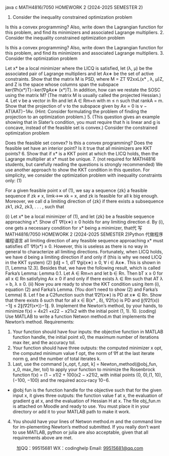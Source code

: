 java c
MATH4816/7050 HOMEWORK 2 (2024-2025 SEMESTER 2)
1. Consider the inequality constrained optimization problem

Is this a convex programming? Also, write down the Lagrangian function for this problem, and find its minimizers and associated Lagrange multipliers.
2. Consider the inequality constrained optimization problem

Is this a convex programming? Also, write down the Lagrangian function for this problem, and find its minimizers and associated Lagrange multipliers.
3. Consider the optimization problem

Let x* be a local minimizer where the LICQ is satisfied, let (λ, µ) be the associated pair of Lagrange multipliers and let Ax∗ be the set of active constraints. Show that the matrix M is PSD, where
M = ZT ∇2xxL(x* , λ, µ)Z,
and Z is the space whose columns span the subspace ker(∇h(x*)T)∩ker(∇gAx∗ (x*)T). In addition, how can we restate the SOSC using the matrix M? (The matrix M is usually called the projected Hessian.)
4. Let v be a vector in Rn and let A ∈ Rm×n with m ≤ n such that rankA = m. Show that the projection of v to the subspace given by Ax = 0 is
v − AT(AAT)−1Av.
(Hint: Consider formulating the problem of finding the projection to an optimization problem.)
5. (This question gives an example showing that in Slater’s condition, you must require that h is linear and g is concave, instead of the feasible set is convex.) Consider the constrained optimization problem

Does the feasible set convex? Is this a convex programming? Does the feasible set have an interior point? Is it true that all minimizers are KKT points?
6. Show that if x* is a KKT point at which the LICQ holds, then the Lagrange multiplier at x* must be unique.
7. (not required for MATH4816 students, but carefully reading the questions is strongly recommended) We use another approach to show the KKT condition in this question. For simplicity, we consider the optimization problem with inequality constraints only:
(1)

For a given feasible point x of (1), we say a sequence {zk} a feasible sequence if zk ≠ x, limk→∞ xk = x, and zk is feasible for all k big enough. Moreover, we call d a limiting direction of {zk} if there exists a subsequence zk1, zk2, zk3, . . . , such that

(i) Let x* be a local minimizer of (1), and let {zk} be a feasible sequence approaching x*. Show dT ∇f(x∗) ≥ 0 holds for any limiting direction d.
By (i), one gets a necessary condition for x* being a minimizer, that代 写MATH4816/7050 HOMEWORK 2 (2024-2025 SEMESTER 2)Python
代做程序编程语言 all limiting direction of any feasible sequence approaching x* must satisfies dT ∇f(x*) ≥ 0. However, this is useless as there is no way in general to characterize all limiting directions. Fortunately, when LICQ holds, we have d being a limiting direction if and only if (this is why we need LICQ in the KKT system)
(2)
∥d∥ = 1, dT ∇gi(x∗) ≥ 0, ∀ i ∈ Ax∗.
This is shown in [1, Lemma 12.3]. Besides that, we have the following result, which is called Farka’s Lemma:
Lemma 0.1. Let A ∈ Rm×n and let b ∈ Rn. Then bT x ≥ 0 for all x ∈ Rn satisfying Ax ≥ 0 if and only if there exists λ ∈ Rm such that
AT λ = b, λ ≥ 0.
(ii) Now you are ready to show the KKT condition using item (i), equation (2) and Farka’s Lemma. (You don’t need to show (2) and Farka’s Lemma)
8. Let f be a C2function such that ∇2f(x∗) is PD at x∗ ∈ Rn. Show that there exists δ such that for all x ∈ B(x* , δ), ∇2f(x) is PD and ∥(∇2f(x))−1∥ ≤ 2∥(∇2f(x*))−1∥.
9. Implement the Newton’s method, by your hands, to minimize f(x) = 4x21 +x22 − x21x2 with the initial point (1, 1).
10. (coding) Use MATLAB to write a function Netwon method.m that implements the Newton’s method.
Requirements:
1. Your function should have four inputs: the objective function in MATLAB function handle, the initial point x0, the maximum number of iterations max iter, and the accuracy tol.
2. Your function should have three outputs: the computed minimizer x opt, the computed minimum value f opt, the norm of ∇f at the last iterate norm g, and the number of total iterates k.
3. Last, use the command
[x_opt, f_opt, k] = Newton_method(@obj_fun, x_0, max_iter, tol)
to apply your function to minimize the Rosenbrock function f(x) = (1 − x1)2 + 100(x2 − x21)2, with initial points (0, 0),(1, 10),(−100, −100) and the required accu-racy 10−6.
* @obj fun is the function handle for the objective such that for the given input x, it gives three outputs: the function value f at x, the evaluation of gradient g at x, and the evaluation of Hessian H at x. The file obj_fun.m is attached on Moodle and ready to use. You must place it in your directory or add it to your MATLAB path to make it work.
4. You should have your lines of Netwon method.m and the command line for im-plementing Newton’s method submitted. If you really don’t want to use MATLAB, python or julia are also acceptable, given that all requirements above are met.



         
加QQ：99515681  WX：codinghelp  Email: 99515681@qq.com
